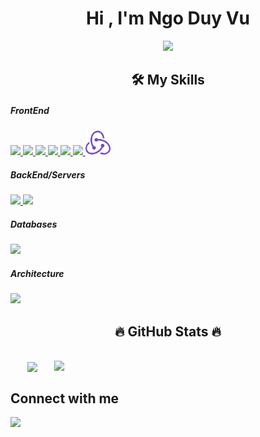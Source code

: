 <h1 align="center">Hi , I'm Ngo Duy Vu </h1>
<p align="center">
  <a href="https://github.com/DenverCoder1/readme-typing-svg"><img src="https://readme-typing-svg.herokuapp.com?lines=Web+Developer&center=true&width=500&height=50"></a>
</p>
<h2 align="center">🛠️ My Skills </h2>
<h5>FrontEnd</h5>
<a href="#" target="_blank" rel="noopener noreferrer">
    <img src="https://img.shields.io/badge/html5-%23E34F26.svg?style=for-the-badge&logo=html5&logoColor=white" />
</a>
<a href="#" target="_blank" rel="noopener noreferrer">
    <img src="https://img.shields.io/badge/css3-%231572B6.svg?style=for-the-badge&logo=css3&logoColor=white" />
</a>
<a href="#" target="_blank" rel="noopener noreferrer">
    <img src="https://img.shields.io/badge/javascript-%23323330.svg?style=for-the-badge&logo=javascript&logoColor=%23F7DF1E" />
</a>
<a href="#" target="_blank" rel="noopener noreferrer">
    <img src="https://img.shields.io/badge/typescript-%23007ACC.svg?style=for-the-badge&logo=typescript&logoColor=white" />
</a>
<a href="#" target="_blank" rel="noopener noreferrer">
    <img src="https://img.shields.io/badge/react-%2320232a.svg?style=for-the-badge&logo=react&logoColor=%2361DAFB" />
</a>
<a href="#" target="_blank" rel="noopener noreferrer">
    <img src="https://img.shields.io/badge/git-%23F05032.svg?&style=for-the-badge&logo=git&logoColor=white" />
</a>
<a href="#" target="_blank" rel="noopener noreferrer">
    <img src="https://github.com/devicons/devicon/blob/master/icons/redux/redux-original.svg" title="Redux" alt="Redux " width="40" height="40"/>
</a>
<h5>BackEnd/Servers</h5>
<a href="#" target="_blank" rel="noopener noreferrer">
    <img src="https://img.shields.io/badge/node.js-6DA55F?style=for-the-badge&logo=node.js&logoColor=white" />
</a>
<a href="#" target="_blank" rel="noopener noreferrer">
    <img src="https://img.shields.io/badge/express.js-%23404d59.svg?style=for-the-badge&logo=express&logoColor=%2361DAFB" />
</a>

<h5>Databases</h5>
<a href="#" target="_blank" rel="noopener noreferrer">
    <img src="https://img.shields.io/badge/MongoDB-%234ea94b.svg?style=for-the-badge&logo=mongodb&logoColor=white" />
</a>

<h5>Architecture</h5>
<a href="#" target="_blank" rel="noopener noreferrer">
    <img src="https://img.shields.io/badge/socket.io-%23010101.svg?&style=for-the-badge&logo=socket.io&logoColor=white" />
</a>

<h2 align="center">🔥 GitHub Stats 🔥</h2>
<!-- https://github.com/anuraghazra/github-readme-stats -->
<br>
<div align=center>
  <a href="#" title="Trungquandev">
    <img width="315" align="center" src="https://github-readme-stats.vercel.app/api/top-langs/?username=Duy-Vu03-02&hide=c%23,powershell,Mathematica,Ruby,Objective-C,Objective-C%2b%2b,Cuda&title_color=61dafb&text_color=ffffff&icon_color=61dafb&bg_color=20232a&langs_count=8&layout=compact&border_color=61dafb&hide_border=true" />
  </a>
  <a href="#" title="Trungquandev">
    <img align="right" width="434" src="https://github-readme-stats.vercel.app/api?username=Duy-Vu03-02&show_icons=true&theme=react&border_color=61dafb&hide_border=true" />
  </a>
</div>

<h2  > Connect with me</h2>


<a href="mailto:vungovu00@gmail.com">
  <img src="https://img.shields.io/badge/gmail-%23EA4335.svg?&style=for-the-badge&logo=gmail&logoColor=white" />
</a>  

</div>
